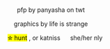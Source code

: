 <p></p>
<p align="center">
<p align="center"> pfp by panyasha on twt <img width="15" src="https://caterpie.crd.co/assets/images/gallery27/fd1f5a73.png?v=f7b7a140"> </p>
<p align="center"> graphics by life is strange <img width="15" src="https://caterpie.crd.co/assets/images/gallery27/fd1f5a73.png?v=f7b7a140"> </p>

<p align="center"> <mark>✮ hunt</mark> , or katniss  <img width="15" src="https://caterpie.crd.co/assets/images/gallery27/fd1f5a73.png?v=f7b7a140">  she/her nly </p>
